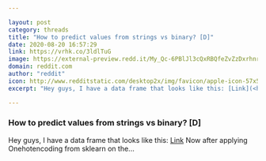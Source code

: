 ```yaml
---

layout: post
category: threads
title: "How to predict values from strings vs binary? [D]"
date: 2020-08-20 16:57:29
link: https://vrhk.co/3ldlTuG
image: https://external-preview.redd.it/My_Qc-6PBlJl3cQxRBQfeZvZzDxrhnriCeeseldlXS4.png?width=751&height=271&auto=webp&crop=751:271,smart&s=502a39ae2b1752784f2e09f7c95b588fa2162c99
domain: reddit.com
author: "reddit"
icon: http://www.redditstatic.com/desktop2x/img/favicon/apple-icon-57x57.png
excerpt: "Hey guys, I have a data frame that looks like this: [Link](<https://i.imgur.com/M5elvEo.png>) Now after applying Onehotencoding from sklearn on the..."

---
```


### How to predict values from strings vs binary? [D]

Hey guys, I have a data frame that looks like this: [Link](<https://i.imgur.com/M5elvEo.png>) Now after applying Onehotencoding from sklearn on the...
